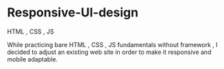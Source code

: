 # Responsive-UI-design
HTML , CSS , JS

While practicing bare HTML , CSS , JS fundamentals without framework , I decided to adjust an existing web site in order to make it responsive and mobile adaptable.
